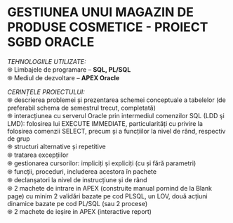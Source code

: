 # GESTIUNEA UNUI MAGAZIN DE PRODUSE COSMETICE - PROIECT SGBD ORACLE

*TEHNOLOGIILE UTILIZATE:* <br />
֍ Limbajele de programare – **SQL, PL/SQL** <br />
֍ Mediul de dezvoltare – **APEX Oracle** <br />

*CERINȚELE PROIECTULUI:* <br />
֍ descrierea problemei și prezentarea schemei conceptuale a tabelelor (de preferabil schema de semestrul trecut, completată) <br />
֍ interacțiunea cu serverul Oracle prin intermediul comenzilor SQL (LDD şi LMD): folosirea lui EXECUTE IMMEDIATE, particularități cu privire la folosirea comenzii SELECT, precum și a funcțiilor la nivel de rând, respectiv de grup <br />
֍ structuri alternative și repetitive <br />
֍ tratarea excepțiilor <br />
֍ gestionarea cursorilor: impliciți și expliciți (cu și fără parametri) <br />
֍ funcții, proceduri, includerea acestora în pachete <br />
֍ declanșatori la nivel de instrucțiune și de rând <br />
֍ 2 machete de intrare in APEX (construite manual pornind de la Blank page) cu minim 2 validări bazate pe cod PLSQL, un LOV, două acțiuni dinamice bazate pe cod PL/SQL (sau 2 procese) <br />
֍ 2 machete de ieșire in APEX (interactive report) <br />
